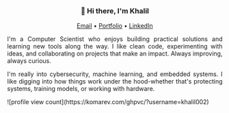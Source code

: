 <div align="center">
  <h3>👋 Hi there, I'm Khalil</h3>
  
  <p>
    <a href="mailto:kek.barid.01@gmail.com">Email</a> •
    <a href="https://www.linkedin.com/in/khalil002/">Portfolio</a> •
    <a href="https://www.linkedin.com/in/khalil002/">LinkedIn</a>
  </p>
</div>

<div align="justify">
  <p>
    I'm a Computer Scientist who enjoys building practical solutions and learning new tools along the way. I like clean code, experimenting with ideas, and collaborating on projects that make an impact. Always improving, always curious. 
  </p>

  <p> 
    I'm really into cybersecurity, machine learning, and embedded systems. I like digging into how things work under the hood-whether that's protecting systems, training models, or working with hardware.
  </p>

  <p> 
    ![profile view count](https://komarev.com/ghpvc/?username=khalil002)
  </p>
</div>
